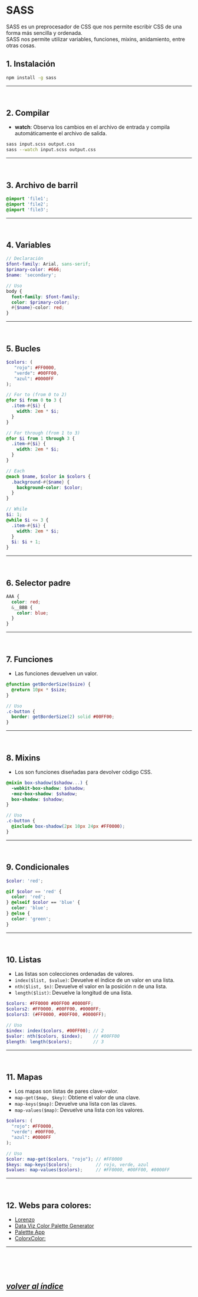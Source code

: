 # SASS
SASS es un preprocesador de CSS que nos permite escribir CSS de una forma más sencilla y ordenada.  
SASS nos permite utilizar variables, funciones, mixins, anidamiento, entre otras cosas.

## 1. Instalación
```bash
npm install -g sass
```
---
<br>


## 2. Compilar
- **watch**: Observa los cambios en el archivo de entrada y compila automáticamente el archivo de salida.
```bash
sass input.scss output.css
sass --watch input.scss output.css
```
---
<br>


## 3. Archivo de barril
```scss
@import 'file1';
@import 'file2';
@import 'file3';
```
---
<br>


## 4. Variables
```scss
// Declaración
$font-family: Arial, sans-serif;
$primary-color: #666;
$name: 'secondary';

// Uso
body {
  font-family: $font-family;
  color: $primary-color;
  #{$name}-color: red;
}
```
---
<br>


## 5. Bucles
```scss
$colors: (
   "rojo": #FF0000, 
   "verde": #00FF00, 
   "azul": #0000FF
);

// For to (from 0 to 2)
@for $i from 0 to 3 {
  .item-#{$i} {
    width: 2em * $i;
  }
}

// For through (from 1 to 3)
@for $i from 1 through 3 {
  .item-#{$i} {
    width: 2em * $i;
  }
}

// Each
@each $name, $color in $colors {
  .background-#{$name} {
    background-color: $color;
  }
}

// While
$i: 1;
@while $i <= 3 {
  .item-#{$i} {
    width: 2em * $i;
  }
  $i: $i + 1;
}
```
---
<br>


## 6. Selector padre
```scss
AAA {
  color: red;
  &__BBB {
    color: blue;
  }
}
```
---
<br>

## 7. Funciones
- Las funciones devuelven un valor.
```scss
@function getBorderSize($size) {
  @return 10px * $size;
}

// Uso
.c-button {
  border: getBorderSize(2) solid #00FF00;
}
```
---
<br>

## 8. Mixins
- Los son funciones diseñadas para devolver código CSS.
```scss
@mixin box-shadow($shadow...) {
  -webkit-box-shadow: $shadow;
  -moz-box-shadow: $shadow;
  box-shadow: $shadow;
}

// Uso
.c-button {
  @include box-shadow(2px 10px 24px #FF0000);
}
```
---
<br>

## 9. Condicionales
```scss
$color: 'red';

@if $color == 'red' {
  color: 'red';
} @elseif $color == 'blue' {
  color: 'blue';
} @else {
  color: 'green';
}
```
---
<br>

## 10. Listas
- Las listas son colecciones ordenadas de valores.
- `index($list, $value)`: Devuelve el índice de un valor en una lista.
- `nth($list, $n)`: Devuelve el valor en la posición n de una lista.
- `length($list)`: Devuelve la longitud de una lista.
```scss
$colors: #FF0000 #00FF00 #0000FF;
$colors2: #FF0000, #00FF00, #0000FF;
$colors3: (#FF0000, #00FF00, #0000FF);

// Uso
$index: index($colors, #00FF00); // 2
$valor: nth($colors, $index);    // #00FF00
$length: length($colors);        // 3
```
---
<br>

## 11. Mapas
- Los mapas son listas de pares clave-valor.
- `map-get($map, $key)`: Obtiene el valor de una clave.
- `map-keys($map)`: Devuelve una lista con las claves.
- `map-values($map)`: Devuelve una lista con los valores.
```scss
$colors: (
  "rojo": #FF0000, 
  "verde": #00FF00, 
  "azul": #0000FF
);

// Uso
$color: map-get($colors, "rojo"); // #FF0000
$keys: map-keys($colors);         // rojo, verde, azul
$values: map-values($colors);     // #FF0000, #00FF00, #0000FF
```
---
<br>

## 12. Webs para colores:
- [Lorenzo](https://logongas.github.io/color-schemes-generator/)
- [Data Viz Color Palette Generator](https://www.learnui.design/tools/data-color-picker.html#single)
- [Palettte App](https://palettte.app/)
- [ColorxColor:](https://colorcolor.in/)
---
<br><br><br>

## *[volver al índice](../../../README.md)*